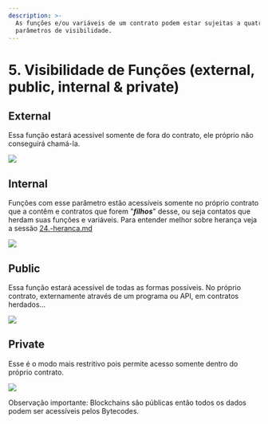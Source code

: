 ```yaml
---
description: >-
  As funções e/ou variáveis de um contrato podem estar sujeitas a quatro
  parâmetros de visibilidade.
---
```


# 5. Visibilidade de Funções (external, public, internal & private)

## External

Essa função estará acessivel somente de fora do contrato, ele próprio não conseguirá chamá-la.

![](<../.gitbook/assets/image (39).png>)

## Internal

Funções com esse parâmetro estão acessíveis somente no próprio contrato que a contêm e contratos que forem "_**filhos**_" desse, ou seja contatos que herdam suas funções e variáveis. Para entender melhor sobre herança veja a sessão [24.-heranca.md](extra-avancado/24.-heranca.md "mention")

![](<../.gitbook/assets/image (102).png>)

## Public

Essa função estará acessível de todas as formas possíveis. No próprio contrato, externamente através de um programa ou API, em contratos herdados...

![](<../.gitbook/assets/image (38).png>)

## Private

Esse é o modo mais restritivo pois permite acesso somente dentro do próprio contrato.

![](<../.gitbook/assets/image (12).png>)

Observação importante: Blockchains são públicas então todos os dados podem ser acessíveis pelos Bytecodes.
